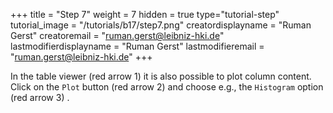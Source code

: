 +++
title = "Step 7"
weight = 7
hidden = true
type="tutorial-step"
tutorial_image = "/tutorials/b17/step7.png"
creatordisplayname = "Ruman Gerst"
creatoremail = "ruman.gerst@leibniz-hki.de"
lastmodifierdisplayname = "Ruman Gerst"
lastmodifieremail = "ruman.gerst@leibniz-hki.de"
+++

In the table viewer (red arrow 1) it is also possible to plot column content. Click on the `Plot` button  (red arrow 2) and choose e.g., the `Histogram` option (red arrow 3) .